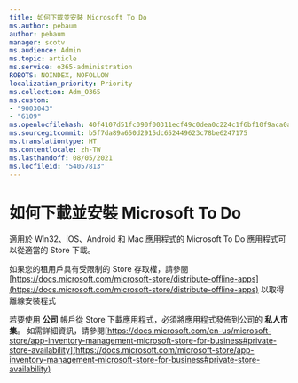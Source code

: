 ```yaml
---
title: 如何下載並安裝 Microsoft To Do
ms.author: pebaum
author: pebaum
manager: scotv
ms.audience: Admin
ms.topic: article
ms.service: o365-administration
ROBOTS: NOINDEX, NOFOLLOW
localization_priority: Priority
ms.collection: Adm_O365
ms.custom:
- "9003043"
- "6109"
ms.openlocfilehash: 40f4107d51fc090f00311ecf49c0dea0c224c1f6bf10f9aca0a0e04931e91e11
ms.sourcegitcommit: b5f7da89a650d2915dc652449623c78be6247175
ms.translationtype: HT
ms.contentlocale: zh-TW
ms.lasthandoff: 08/05/2021
ms.locfileid: "54057813"
---
```

# <a name="how-to-download-and-install-microsoft-to-do"></a>如何下載並安裝 Microsoft To Do

適用於 Win32、iOS、Android 和 Mac 應用程式的 Microsoft To Do 應用程式可以從適當的 Store 下載。

如果您的租用戶具有受限制的 Store 存取權，請參閱 [https://docs.microsoft.com/microsoft-store/distribute-offline-apps](https://docs.microsoft.com/microsoft-store/distribute-offline-apps) 以取得離線安裝程式

若要使用 **公司** 帳戶從 Store 下載應用程式，必須將應用程式發佈到公司的 **私人市集**。 如需詳細資訊，請參閱[https://docs.microsoft.com/en-us/microsoft-store/app-inventory-management-microsoft-store-for-business#private-store-availability](https://docs.microsoft.com/microsoft-store/app-inventory-management-microsoft-store-for-business#private-store-availability)
